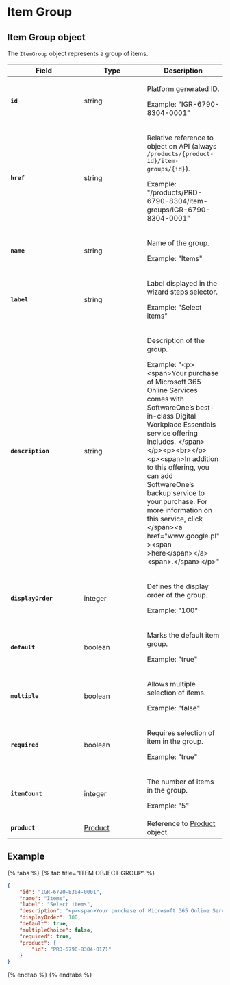 # Item Group

## Item Group object

The `ItemGroup` object represents a group of items.

<table><thead><tr><th width="199">Field</th><th width="185">Type</th><th>Description</th></tr></thead><tbody><tr><td><strong><code>id</code></strong></td><td>string</td><td><p>Platform generated ID.</p><p>Example: "IGR-6790-8304-0001"</p></td></tr><tr><td><strong><code>href</code></strong></td><td>string</td><td><p>Relative reference to object on API (always <code>/products/{product-id}/item-groups/{id}</code>).</p><p>Example: "/products/PRD-6790-8304/item-groups/IGR-6790-8304-0001"</p></td></tr><tr><td><strong><code>name</code></strong></td><td>string</td><td><p>Name of the group.</p><p>Example: "Items"</p></td></tr><tr><td><strong><code>label</code></strong></td><td>string</td><td><p>Label displayed in the wizard steps selector.</p><p>Example: "Select items"</p></td></tr><tr><td><strong><code>description</code></strong></td><td>string</td><td><p>Description of the group.</p><p>Example: "&#x3C;p>&#x3C;span>Your purchase of Microsoft 365 Online Services comes with SoftwareOne’s best-in-class Digital Workplace Essentials service offering includes. &#x3C;/span>&#x3C;/p>&#x3C;p>&#x3C;br>&#x3C;/p>&#x3C;p>&#x3C;span>In addition to this offering, you can add SoftwareOne’s backup service to your purchase. For more information on this service, click &#x3C;/span>&#x3C;a href="www.google.pl" >&#x3C;span >here&#x3C;/span>&#x3C;/a>&#x3C;span>.&#x3C;/span>&#x3C;/p>"</p></td></tr><tr><td><strong><code>displayOrder</code></strong></td><td>integer</td><td><p>Defines the display order of the group.</p><p>Example: "100"</p></td></tr><tr><td><strong><code>default</code></strong></td><td>boolean</td><td><p>Marks the default item group.</p><p>Example: "true"</p></td></tr><tr><td><strong><code>multiple</code></strong></td><td>boolean</td><td><p>Allows multiple selection of items.</p><p>Example: "false"</p></td></tr><tr><td><strong><code>required</code></strong></td><td>boolean</td><td><p>Requires selection of item in the group.</p><p>Example: "true"</p></td></tr><tr><td><strong><code>itemCount</code></strong></td><td>integer</td><td><p>The number of items in the group.</p><p>Example: "5"</p></td></tr><tr><td><strong><code>product</code></strong></td><td><a href="../../product/">Product</a></td><td>Reference to <a href="../../product/">Product </a>object.</td></tr></tbody></table>

## Example

{% tabs %}
{% tab title="ITEM OBJECT GROUP" %}
```json
{
    "id": "IGR-6790-8304-0001",
    "name": "Items",
    "label": "Select items",
    "description": "<p><span>Your purchase of Microsoft 365 Online Services comes with SoftwareOne’s best-in-class Digital Workplace Essentials service offering includes. </span></p><p><br></p><p><span>In addition to this offering, you can add SoftwareOne’s backup service to your purchase. For more information on this service, click </span><a href="www.google.pl" ><span >here</span></a><span>.</span></p>",
    "displayOrder": 100,
    "default": true,
    "multipleChoice": false,
    "required": true,
    "product": {
        "id": "PRD-6790-8304-0171"
    }
}
```
{% endtab %}
{% endtabs %}
